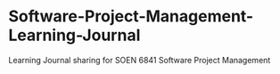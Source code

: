 # Software-Project-Management-Learning-Journal
Learning Journal sharing for SOEN 6841 Software Project Management
